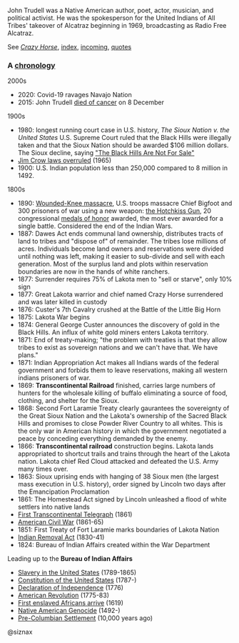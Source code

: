 John Trudell was a Native American author, poet, actor, musician, and
political activist. He was the spokesperson for the United Indians of
All Tribes' takeover of Alcatraz beginning in 1969, broadcasting as
Radio Free Alcatraz.

See
[_Crazy Horse_](https://www.youtube.com/watch?v=HAyWre4j8U4),
[index](index.md), 
[incoming](incoming.md),
[quotes](quotes.md)


### A [chronology](lakota-timeline.md)

2000s

* 2020: Covid-19 ravages Navajo Nation
* 2015: John Trudell [died of cancer](trudell-2015-death.md) on 8
  December

1900s

* 1980: longest running court case in U.S. history, _The Sioux Nation
  v. the United States_ U.S. Supreme Court ruled that the Black Hills
  were illegally taken and that the Sioux Nation should be awarded
  $106 million dollars. The Sioux decline, saying ["The Black Hills Are
  Not For Sale"](https://en.wikipedia.org/wiki/Black_Hills_land_claim)
* [Jim Crow laws overruled](https://en.wikipedia.org/wiki/Jim_Crow_laws) (1965)
* 1900: U.S. Indian population less than 250,000 compared to 8 million
  in 1492.

1800s

* 1890: [Wounded-Knee
  massacre](https://en.wikipedia.org/wiki/Wounded_Knee_Massacre),
  U.S. troops massacre Chief Bigfoot and 300 prisoners of war using a
  new weapon: [the Hotchkiss Gun](), 20 congressional [medals of honor]()
  awarded, the most ever awarded for a single battle. Considered the
  end of the Indian Wars.
* 1887: Dawes Act ends communal land ownership, distributes tracts of
  land to tribes and "dispose of" of remainder. The tribes lose
  millions of acres. Individuals become land owners and reservations
  were divided until nothing was left, making it easier to sub-divide
  and sell with each generation. Most of the surplus land and plots
  within reservation boundaries are now in the hands of white
  ranchers.
* 1877: Surrender requires 75% of Lakota men to "sell or starve", only
  10% sign
* 1877: Great Lakota warrior and chief named Crazy Horse surrendered
  and was later killed in custody
* 1876: Custer's 7th Cavalry crushed at the Battle of the Little Big
  Horn 
* 1875: Lakota War begins
* 1874: General George Custer announces the discovery of gold in the
  Black Hills. An influx of white gold miners enters Lakota
  territory.
* 1871: End of treaty-making; "the problem with treaties is that they
  allow tribes to exist as sovereign nations and we can't have
  that. We have plans."
* 1871: Indian Appropriation Act makes all Indians wards of the
  federal government and forbids them to leave reservations, making
  all western indians prisoners of war.
* 1869: **Transcontinental Railroad** finished, carries large numbers
  of hunters for the wholesale killing of buffalo eliminating a source
  of food, clothing, and shelter for the Sioux.
* 1868: Second Fort Laramie Treaty clearly gaurantees the sovereignty
  of the Great Sioux Nation and the Lakota's ownership of the Sacred
  Black Hills and promises to close Powder River Country to all
  whites. This is the only war in American history in which the
  government negotiated a peace by conceding everything demanded by
  the enemy.
* 1866: **Transcontinental railroad** construction begins. Lakota
  lands appropriated to shortcut trails and trains through the heart
  of the Lakota nation. Lakota chief Red Cloud attacked and defeated
  the U.S. Army many times over.
* 1863: Sioux uprising ends with hanging of 38 Sioux men (the largest
  mass execution in U.S. history), order signed by Lincoln two days
  after the Emancipation Proclamation
* 1861: The Homestead Act signed by Lincoln unleashed a flood of white
  settlers into native lands
* [First Transcontinental Telegraph](https://en.wikipedia.org/wiki/First_transcontinental_telegraph) (1861)
* [American Civil War](https://en.wikipedia.org/wiki/American_Civil_War) (1861-65)
* 1851: First Treaty of Fort Laramie marks boundaries of Lakota Nation
* [Indian Removal Act](https://en.wikipedia.org/wiki/Indian_Removal_Act) (1830-41)
* 1824: Bureau of Indian Affairs created within the War Department

Leading up to the **Bureau of Indian Affairs**

* [Slavery in the United States](https://en.wikipedia.org/wiki/Slavery_in_the_United_States) (1789-1865)
* [Constitution of the United States](https://en.wikipedia.org/wiki/Constitution_of_the_United_States) (1787-)
* [Declaration of Independence](https://en.wikipedia.org/wiki/United_States_Declaration_of_Independence) (1776)
* [American Revolution](https://en.wikipedia.org/wiki/American_Revolution) (1775-83)
* [First enslaved Africans arrive](https://en.wikipedia.org/wiki/The_1619_Project) (1619)
* [Native American Genocide](https://en.wikipedia.org/wiki/Genocide_of_indigenous_peoples#Native_American_Genocide) (1492-)
* [Pre-Columbian Settlement](https://en.wikipedia.org/wiki/Archaeology_of_the_Americas) (10,000 years ago)


@siznax
